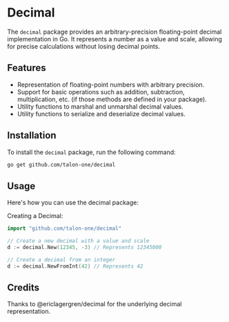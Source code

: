 # Decimal

The `decimal` package provides an arbitrary-precision floating-point decimal implementation in Go. It represents a number as a value and scale, allowing for precise calculations without losing decimal points.

## Features
- Representation of floating-point numbers with arbitrary precision.
- Support for basic operations such as addition, subtraction, multiplication, etc. (if those methods are defined in your package).
- Utility functions to marshal and unmarshal decimal values.
- Utility functions to serialize and deserialize decimal values.

## Installation
To install the ‍‍`decimal` package, run the following command:
```bash
go get github.com/talon-one/decimal
```
## Usage
Here's how you can use the decimal package:

Creating a Decimal:
```go
import "github.com/talon-one/decimal"

// Create a new decimal with a value and scale
d := decimal.New(12345, -3) // Represents 12345000

// Create a decimal from an integer
d := decimal.NewFromInt(42) // Represents 42
```

## Credits
Thanks to @ericlagergren/decimal for the underlying decimal representation.